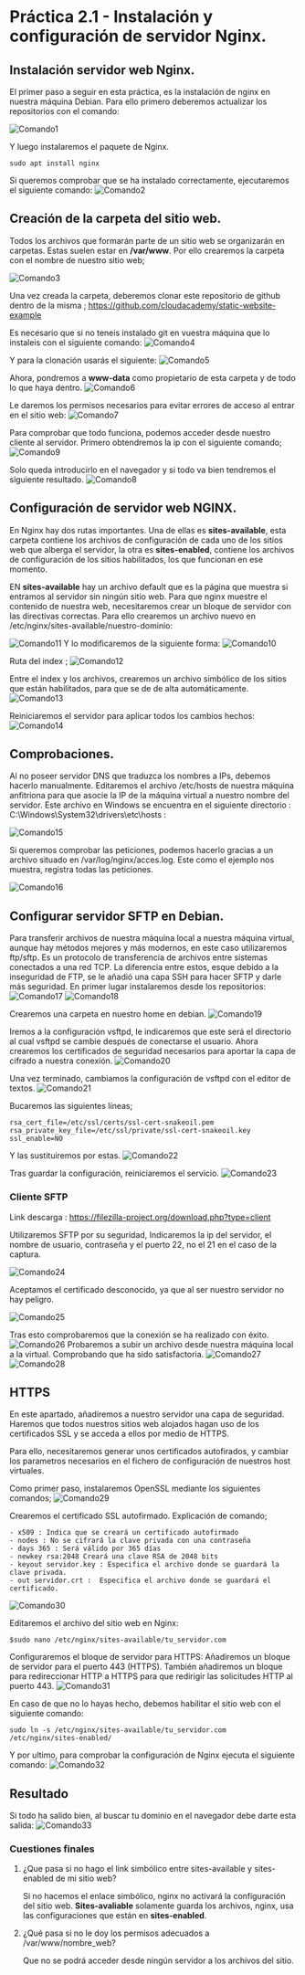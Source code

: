 # Práctica 2.1 - Instalación y configuración de servidor Nginx. 
## Instalación servidor web Nginx.
El primer paso a seguir en esta práctica, es la instalación de nginx en nuestra máquina Debian. Para ello primero deberemos actualizar los repositorios con el comando:  

![Comando1](imagens/1comandoSudoAptUpdate.png)

Y luego instalaremos el paquete de Nginx. 
```
sudo apt install nginx
```

Si queremos comprobar que se ha instalado correctamente, ejecutaremos el siguiente comando:
![Comando2](imagens/2comandoStatusNginx.png)




## Creación de la carpeta del sitio web. 
Todos los archivos que formarán parte de un sitio web se organizarán en carpetas. Estas suelen estar en **/var/www**.
Por ello crearemos la carpeta con el nombre de nuestro sitio web; 

![Comando3](imagens/3comandoCreacionCarpetaWeb.png)

Una vez creada la carpeta, deberemos clonar este repositorio de github dentro de la misma ; 
https://github.com/cloudacademy/static-website-example

Es necesario que si no teneis instalado git en vuestra máquina que lo instaleis con el siguiente comando: 
![Comando4](imagens/4comandoInstalarGit.png)

Y para la clonación usarás el siguiente: 
![Comando5](imagens/5comandoClonacionGit.png)

Ahora, pondremos a **www-data** como propietario de esta carpeta y de todo lo que haya dentro. 
![Comando6](imagens/6comandoHacerPropietario.png)

Le daremos los permisos necesarios para evitar errores de acceso al entrar en el sitio web: 
![Comando7](imagens/7comandoObtenciónPermisos.png)

Para comprobar que todo funciona, podemos acceder desde nuestro cliente al servidor. Primero obtendremos la ip con el siguiente comando; 
![Comando9](imagens/9comandoObtencionIpMAquina.png)

Solo queda introducirlo en el navegador y si todo va bien tendremos el siguiente resultado. 
![Comando8](imagens/8comandoComprobacionServidor.png)


## Configuración de servidor web NGINX.
En Nginx hay dos rutas importantes. Una de ellas es **sites-available**, esta carpeta contiene los archivos de configuración de cada uno de los sitios web que alberga el servidor, la otra es **sites-enabled**, contiene los archivos de configuración de los sitios habilitados, los que funcionan en ese momento. 

EN **sites-available** hay un archivo default que es la página que muestra si entramos al servidor sin ningún sitio web. Para que nginx muestre el contenido de nuestra web, necesitaremos crear un bloque de servidor con las directivas correctas. Para ello crearemos un archivo nuevo en /etc/nginx/sites-available/nuestro-dominio: 

![Comando11](imagens/11comandoEntrarSitestAvaliable.png)
Y lo modificaremos de la siguiente forma: 
![Comando10](imagens/10comandoConfSitesAvaliable.png)

Ruta del index ; 
![Comando12](imagens/12comandoCarpetaGitDesc.png)

Entre el index y los archivos, crearemos un archivo simbólico de los sitios que están habilitados, para que se de de alta automáticamente.
![Comando13](imagens/13comandoArchivoSitesEnable.png)

Reiniciaremos el servidor para aplicar todos los cambios hechos: 
![Comando14](imagens/14comandoRestartNginx.png)

## Comprobaciones. 
Al no poseer servidor DNS que traduzca los nombres a IPs, debemos hacerlo manualmente. Editaremos el archivo /etc/hosts de nuestra máquina anfitriona para que asocie la IP de la máquina virtual a nuestro nombre del servidor. 
Este archivo en Windows se encuentra en el siguiente directorio : 
C:\Windows\System32\drivers\etc\hosts : 

![Comando15](imagens/15comandoAsignarIpaDominio.png)

Si queremos comprobar las peticiones, podemos hacerlo gracias a un archivo situado en /var/log/nginx/acces.log. Este como el ejemplo nos muestra, registra todas las peticiones. 

![Comando16](imagens/16comandoComprobacionPeticiones.png)

## Configurar servidor SFTP en Debian.
Para transferir archivos de nuestra máquina local a nuestra máquina virtual, aunque hay métodos mejores y más modernos, en este caso utilizaremos ftp/sftp. Es un protocolo de transferencia de archivos entre sistemas conectados a una red TCP. La diferencia entre estos, esque debido a la inseguridad de FTP, se le añadió una capa SSH para hacer SFTP y darle más seguridad. 
En primer lugar instalaremos desde los repositorios: 
![Comando17](imagens/17comandoUpdate.png)
![Comando18](imagens/18comandoInstallVsftpd.png)

Crearemos una carpeta en nuestro home en debian. 
![Comando19](imagens/19comandoCreacionCarpta.png)

Iremos a la configuración vsftpd, le indicaremos que este será el directorio al cual vsftpd se cambie después de conectarse el usuario. 
Ahora crearemos los certificados de seguridad necesarios para aportar la capa de cifrado a nuestra conexión. 
![Comando20](imagens/20comandoCertificadosSeguridad.png)

Una vez terminado, cambiamos la configuración de vsftpd con el editor de textos. 
![Comando21](imagens/21comandoConfVsftpd.png)

Bucaremos las siguientes líneas; 
```
rsa_cert_file=/etc/ssl/certs/ssl-cert-snakeoil.pem
rsa_private_key_file=/etc/ssl/private/ssl-cert-snakeoil.key
ssl_enable=NO
```
Y las sustituiremos por estas. 
![Comando22](imagens/22comandoModificacionArchivoConf.png)

Tras guardar la configuración, reiniciaremos el servicio. 
![Comando23](imagens/23ComandoReiniciar.png)

### Cliente SFTP 
Link descarga : https://filezilla-project.org/download.php?type=client

Utilizaremos SFTP por su seguridad, 
Indicaremos la ip del servidor, el nombre de usuario, contraseña y el puerto 22, no el 21 en el caso de la captura. 

![Comando24](imagens/24comandoParametroFilezilla.png)

Aceptamos el certificado desconocido, ya que al ser nuestro servidor no hay peligro. 

![Comando25](imagens/25comandoAceptaCertificadoDesconocido.png)

Tras esto comprobaremos que la conexión se ha realizado con éxito. 
![Comando26](imagens/26comandoConexionServidor.png)
Probaremos a subir un archivo desde nuestra máquina local a la virtual. Comprobando que ha sido satisfactoria. 
![Comando27](imagens/27comandoConfirmaciónSubida.png)
![Comando28](imagens/28comandoTransaccionSatisfactoria.png)

## HTTPS 
En este apartado, añadiremos a nuestro servidor una capa de seguridad. Haremos que todos nuestros sitios web alojados hagan uso de los certificados SSL y se acceda a ellos por medio de HTTPS.

Para ello, necesitaremos generar unos certificados autofirados, y cambiar los parametros necesarios en el fichero de configuración de nuestros host virtuales. 

Como primer paso, instalaremos OpenSSL mediante los siguientes comandos; 
![Comando29](imagens/29comandoUpdateInstallSSL.png)

Crearemos el certificado SSL autofirmado. Explicación de comando; 
    
    - x509 : Indica que se creará un certificado autofirmado 
    - nodes : No se cifrará la clave privada con una contraseña
    - days 365 : Será válido por 365 días 
    - newkey rsa:2048 Creará una clave RSA de 2048 bits
    - keyout servidor.key : Especifica el archivo donde se guardará la clave privada. 
    - out servidor.crt :  Especifica el archivo donde se guardará el certificado.
![Comando30](imagens/30comandoCreaciónYConfi.png)

Editaremos el archivo del sitio web en Nginx: 
```
$sudo nano /etc/nginx/sites-available/tu_servidor.com
```
Configuraremos el bloque de servidor para HTTPS:
Añadiremos un bloque de servidor para el puerto 443 (HTTPS). También añadiremos un bloque para redireccionar HTTP a HTTPS para que redirigir las solicitudes HTTP al puerto 443. 
![Comando31](imagens/31comandoEdiciónArchivoConf.png)

En caso de que no lo hayas hecho, debemos habilitar el sitio web con el siguiente comando:
```
sudo ln -s /etc/nginx/sites-available/tu_servidor.com /etc/nginx/sites-enabled/
```

Y por ultimo, para comprobar la configuración de Nginx ejecuta el siguiente comando: 
![Comando32](imagens/32comandoComprobaciónConf.png)


## Resultado 
Si todo ha salido bien, al buscar tu dominio en el navegador debe darte esta salida: 
![Comando33](imagens/33comandoVisitaHTTPS.png)


### Cuestiones finales 
1. ¿Que pasa si no hago el link simbólico entre sites-available y sites-enabled de mi sitio web?
   
   Si no hacemos el enlace simbólico, nginx no activará la configuración del sitio web. **Sites-avaliable** solamente guarda los archivos, nginx, usa las configuraciones que están en **sites-enabled**. 
2. ¿Qué pasa si no le doy los permisos adecuados a /var/www/nombre_web?
   
   Que no se podrá acceder desde ningún servidor a los archivos del sitio.
